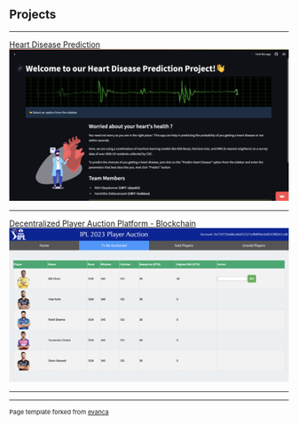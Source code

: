 ## Projects

--- 

[Heart Disease Prediction](https://github.com/harshitha-sid/DIC-Predict-Heart-Disease)
[<img src="images/dic-heart-disease-thumbnail.png?raw=true"/>](https://github.com/harshitha-sid/DIC-Predict-Heart-Disease)

---
[Decentralized Player Auction Platform - Blockchain](https://github.com/harshitha-sid/ipl-auction-app)
[<img src="images/blockchain-project-thumbnail.png?raw=true"/>](https://github.com/harshitha-sid/ipl-auction-app)

---

---
<p style="font-size:11px">Page template forked from <a href="https://github.com/evanca/quick-portfolio">evanca</a></p>
<!-- Remove above link if you don't want to attibute -->
